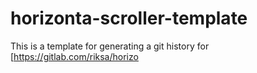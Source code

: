 # horizonta-scroller-template
This is a template for generating a git history for 
[https://gitlab.com/riksa/horizo